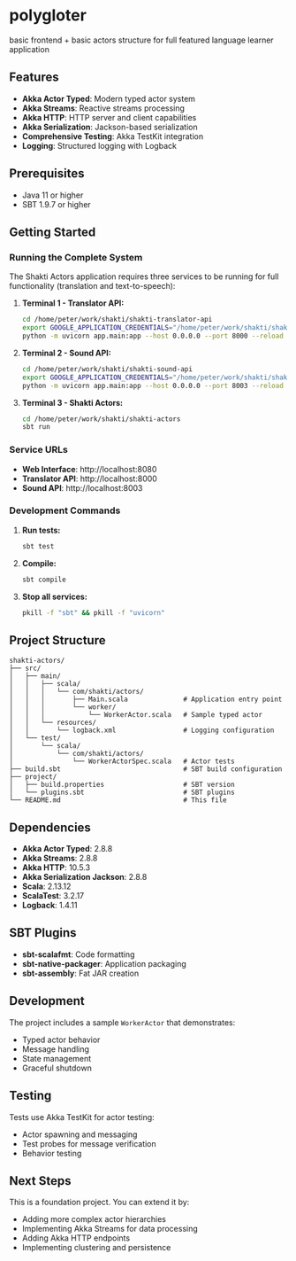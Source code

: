 # polygloter

basic frontend + basic actors structure for full featured language learner application 

## Features

- **Akka Actor Typed**: Modern typed actor system
- **Akka Streams**: Reactive streams processing
- **Akka HTTP**: HTTP server and client capabilities
- **Akka Serialization**: Jackson-based serialization
- **Comprehensive Testing**: Akka TestKit integration
- **Logging**: Structured logging with Logback

## Prerequisites

- Java 11 or higher
- SBT 1.9.7 or higher

## Getting Started

### Running the Complete System

The Shakti Actors application requires three services to be running for full functionality (translation and text-to-speech):

1. **Terminal 1 - Translator API:**
   ```bash
   cd /home/peter/work/shakti/shakti-translator-api
   export GOOGLE_APPLICATION_CREDENTIALS="/home/peter/work/shakti/shakti-translator-api/shakti-463508-2e024286394c.json"
   python -m uvicorn app.main:app --host 0.0.0.0 --port 8000 --reload
   ```

2. **Terminal 2 - Sound API:**
   ```bash
   cd /home/peter/work/shakti/shakti-sound-api
   export GOOGLE_APPLICATION_CREDENTIALS="/home/peter/work/shakti/shakti-sound-api/shakti-463508-2e024286394c.json"
   python -m uvicorn app.main:app --host 0.0.0.0 --port 8003 --reload
   ```

3. **Terminal 3 - Shakti Actors:**
   ```bash
   cd /home/peter/work/shakti/shakti-actors
   sbt run
   ```

### Service URLs

- **Web Interface**: http://localhost:8080
- **Translator API**: http://localhost:8000
- **Sound API**: http://localhost:8003

### Development Commands

1. **Run tests:**
   ```bash
   sbt test
   ```

2. **Compile:**
   ```bash
   sbt compile
   ```

3. **Stop all services:**
   ```bash
   pkill -f "sbt" && pkill -f "uvicorn"
   ```

## Project Structure

```
shakti-actors/
├── src/
│   ├── main/
│   │   ├── scala/
│   │   │   └── com/shakti/actors/
│   │   │       ├── Main.scala              # Application entry point
│   │   │       └── worker/
│   │   │           └── WorkerActor.scala   # Sample typed actor
│   │   └── resources/
│   │       └── logback.xml                 # Logging configuration
│   └── test/
│       └── scala/
│           └── com/shakti/actors/
│               └── WorkerActorSpec.scala   # Actor tests
├── build.sbt                               # SBT build configuration
├── project/
│   ├── build.properties                    # SBT version
│   └── plugins.sbt                         # SBT plugins
└── README.md                               # This file
```

## Dependencies

- **Akka Actor Typed**: 2.8.8
- **Akka Streams**: 2.8.8
- **Akka HTTP**: 10.5.3
- **Akka Serialization Jackson**: 2.8.8
- **Scala**: 2.13.12
- **ScalaTest**: 3.2.17
- **Logback**: 1.4.11

## SBT Plugins

- **sbt-scalafmt**: Code formatting
- **sbt-native-packager**: Application packaging
- **sbt-assembly**: Fat JAR creation

## Development

The project includes a sample `WorkerActor` that demonstrates:
- Typed actor behavior
- Message handling
- State management
- Graceful shutdown

## Testing

Tests use Akka TestKit for actor testing:
- Actor spawning and messaging
- Test probes for message verification
- Behavior testing

## Next Steps

This is a foundation project. You can extend it by:
- Adding more complex actor hierarchies
- Implementing Akka Streams for data processing
- Adding Akka HTTP endpoints
- Implementing clustering and persistence 

